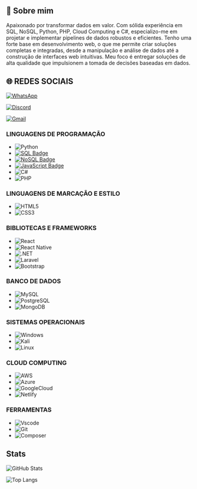 ## 🚀 Sobre mim
Apaixonado por transformar dados em valor. Com sólida experiência em SQL, NoSQL, Python, PHP, Cloud Computing e C#, especializo-me em projetar e implementar pipelines de dados robustos e eficientes. Tenho uma forte base em desenvolvimento web, o que me permite criar soluções completas e integradas, desde a manipulação e análise de dados até a construção de interfaces web intuitivas. Meu foco é entregar soluções de alta qualidade que impulsionem a tomada de decisões baseadas em dados.

## 🌐 REDES SOCIAIS

[![WhatsApp](https://img.shields.io/badge/WhatsApp-25D366?style=for-the-badge&logo=whatsapp&logoColor=white)](https://wa.me/55+81+999885502)

[![Discord](https://img.shields.io/badge/Discord-7289DA?style=for-the-badge&logo=discord&logoColor=white)](https://discord.com/channels/@el_rique/)

[![Gmail](https://img.shields.io/badge/Gmail-333333?style=for-the-badge&logo=gmail&logoColor=red)](mailto:l.henriquerbf07@gmail.com)

### LINGUAGENS DE PROGRAMAÇÃO
- ![Python](https://img.shields.io/badge/python-3670A0?style=for-the-badge&logo=python&logoColor=ffdd54)
- [![SQL Badge](https://img.shields.io/badge/SQL-FFFFFF?style=for-the-badge&logo=oracle&logoColor=FF0000&labelColor=FFFFFF&color=FF0000)](https://en.wikipedia.org/wiki/SQL)
- [![NoSQL Badge](https://img.shields.io/badge/NoSQL-FFFFFF?style=for-the-badge&logo=mongodb&logoColor=47A248&labelColor=FFFFFF&color=47A248)](https://en.wikipedia.org/wiki/NoSQL)
- [![JavaScript Badge](https://img.shields.io/badge/JavaScript-F7DF1E?style=for-the-badge&logo=javascript&logoColor=black)](https://en.wikipedia.org/wiki/JavaScript)
- ![C#](https://img.shields.io/badge/C%23-239120?style=for-the-badge&logo=c-sharp&logoColor=white)
- ![PHP](https://img.shields.io/badge/PHP-777BB4?style=for-the-badge&logo=php&logoColor=white)

### LINGUAGENS DE MARCAÇÃO E ESTILO
- ![HTML5](https://img.shields.io/badge/HTML5-E34F26?style=for-the-badge&logo=html5&logoColor=white)
- ![CSS3](https://img.shields.io/badge/CSS3-1572B6?style=for-the-badge&logo=css3&logoColor=white)

### BIBLIOTECAS E FRAMEWORKS
- ![React](https://img.shields.io/badge/React-20232A?style=for-the-badge&logo=react&logoColor=61DAFB)
- ![React Native](https://img.shields.io/badge/React_Native-20232A?style=for-the-badge&logo=react&logoColor=61DAFB)
- ![.NET](https://img.shields.io/badge/.NET-5C2D91?style=for-the-badge&logo=.net&logoColor=white)
- ![Laravel](https://img.shields.io/badge/Laravel-FF2D20?style=for-the-badge&logo=laravel&logoColor=white)
- ![Bootstrap](https://img.shields.io/badge/-bootstrap-0D1117?style=for-the-badge&logo=bootstrap&labelColor=0D1117)

### BANCO DE DADOS
- ![MySQL](https://img.shields.io/badge/MySQL-00000F?style=for-the-badge&logo=mysql&logoColor=white)
- ![PostgreSQL](https://img.shields.io/badge/PostgreSQL-000?style=for-the-badge&logo=postgresql)
- ![MongoDB](https://img.shields.io/badge/MongoDB-47A248?style=for-the-badge&logo=mongodb&logoColor=white)

### SISTEMAS OPERACIONAIS
- ![Windows](https://img.shields.io/badge/Windows-000?style=for-the-badge&logo=windows&logoColor=2CA5E0)
- ![Kali](https://img.shields.io/badge/Kali-268BEE?style=for-the-badge&logo=kalilinux&logoColor=white)
- ![Linux](https://img.shields.io/badge/Linux-000?style=for-the-badge&logo=linux&logoColor=FCC624)

### CLOUD COMPUTING
- ![AWS](https://img.shields.io/badge/AWS-000.svg?style=for-the-badge&logo=amazon-aws&logoColor=white)
- ![Azure](https://img.shields.io/badge/Azure-blue?style=for-the-badge&logo=microsoft%20azure&logoColor=blue&labelColor=FFFFFF)
- ![GoogleCloud](https://img.shields.io/badge/GoogleCloud-%234285F4.svg?style=for-the-badge&logo=google-cloud&logoColor=white)
- ![Netlify](https://img.shields.io/badge/netlify-%23000000.svg?style=for-the-badge&logo=netlify&logoColor=#00C7B7)

### FERRAMENTAS
- ![Vscode](https://img.shields.io/badge/Vscode-007ACC?style=for-the-badge&logo=visual-studio-code&logoColor=white)
- ![Git](https://img.shields.io/badge/GIT-E44C30?style=for-the-badge&logo=git&logoColor=white)
- ![Composer](https://img.shields.io/badge/Composer-885630?style=for-the-badge&logo=composer&logoColor=white)

## Stats
![GitHub Stats](https://github-readme-stats.vercel.app/api?username=lhrbf&theme=transparent&bg_color=000&border_color=A020F0&show_icons=true&icon_color=A020F0&title_color=A020F0&text_color=FFF)

![Top Langs](https://github-readme-stats-git-masterrstaa-rickstaa.vercel.app/api/top-langs/?username=lhrbf&layout=compact&bg_color=000&border_color=A020F0&title_color=A020F0&text_color=FFF)
